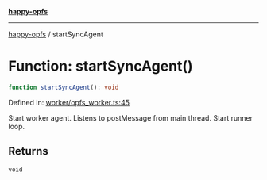 [**happy-opfs**](../README.md)

***

[happy-opfs](../README.md) / startSyncAgent

# Function: startSyncAgent()

```ts
function startSyncAgent(): void
```

Defined in: [worker/opfs\_worker.ts:45](https://github.com/JiangJie/happy-opfs/blob/7d6f4902eef2f34868c7991f5501261a1d1ff67a/src/worker/opfs_worker.ts#L45)

Start worker agent.
Listens to postMessage from main thread.
Start runner loop.

## Returns

`void`
